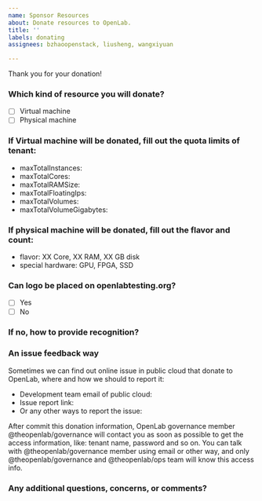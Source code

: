 ```yaml
---
name: Sponsor Resources
about: Donate resources to OpenLab.
title: ''
labels: donating
assignees: bzhaoopenstack, liusheng, wangxiyuan

---
```


Thank you for your donation!

### Which kind of resource you will donate?
- [ ] Virtual machine    
- [ ] Physical machine

### If Virtual machine will be donated, fill out the quota limits of tenant:
  * maxTotalInstances:
  * maxTotalCores:
  * maxTotalRAMSize:
  * maxTotalFloatingIps:
  * maxTotalVolumes:
  * maxTotalVolumeGigabytes:

### If physical machine will be donated, fill out the flavor and count:
  * flavor: XX Core, XX RAM, XX GB disk
  * special hardware: GPU, FPGA, SSD

### Can logo be placed on openlabtesting.org?
- [ ] Yes
- [ ] No

### If no, how to provide recognition?

### An issue feedback way
Sometimes we can find out online issue in public cloud that donate to OpenLab, where and how we should to report it:
* Development team email of public cloud:
* Issue report link:
* Or any other ways to report the issue:

After commit this donation information, OpenLab governance member @theopenlab/governance will contact you as soon as possible to get the access information, like: tenant name, password and so on. You can talk with @theopenlab/governance member using email or other way, and only @theopenlab/governance and @theopenlab/ops team will know this access info.

### Any additional questions, concerns, or comments?
